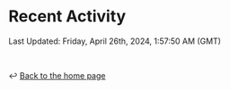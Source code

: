 # Recent Activity

<!--RECENT_ACTIVITY:start-->
<!--RECENT_ACTIVITY:end-->

<!--RECENT_ACTIVITY:last_update-->
Last Updated: Friday, April 26th, 2024, 1:57:50 AM (GMT)
<!--RECENT_ACTIVITY:last_update_end-->

<br>

↩️ [Back to the home page](/README.md)

